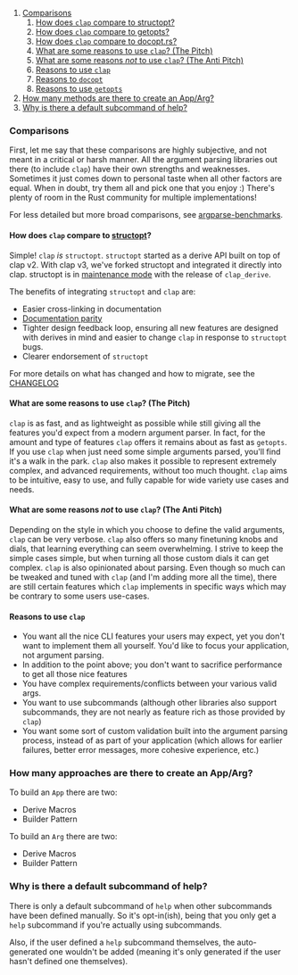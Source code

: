1. [Comparisons](#comparisons)
   1. [How does `clap` compare to structopt?](#how-does-clap-compare-to-structopt)
   2. [How does `clap` compare to getopts?](#how-does-clap-compare-to-getopts)
   3. [How does `clap` compare to docopt.rs?](#how-does-clap-compare-to-docoptrs)
   4. [What are some reasons to use `clap`? (The Pitch)](#what-are-some-reasons-to-use-clap-the-pitch)
   5. [What are some reasons *not* to use `clap`? (The Anti Pitch)](#what-are-some-reasons-not-to-use-clap-the-anti-pitch)
   6. [Reasons to use `clap`](#reasons-to-use-clap)
   7. [Reasons to `docopt`](#reasons-to-docopt)
   8. [Reasons to use `getopts`](#reasons-to-use-getopts)
2. [How many methods are there to create an App/Arg?](#how-many-methods-are-there-to-create-an-apparg)
3. [Why is there a default subcommand of help?](#why-is-there-a-default-subcommand-of-help)

### Comparisons

First, let me say that these comparisons are highly subjective, and not meant
in a critical or harsh manner. All the argument parsing libraries out there (to
include `clap`) have their own strengths and weaknesses. Sometimes it just
comes down to personal taste when all other factors are equal. When in doubt,
try them all and pick one that you enjoy :) There's plenty of room in the Rust
community for multiple implementations!

For less detailed but more broad comparisons, see
[argparse-benchmarks](https://github.com/rust-cli/argparse-benchmarks-rs).

#### How does `clap` compare to [structopt](https://github.com/TeXitoi/structopt)?

Simple! `clap` *is* `structopt`.  `structopt` started as a derive API built on
top of clap v2.  With clap v3, we've forked structopt and integrated it
directly into clap.  structopt is in
[maintenance mode](https://github.com/TeXitoi/structopt/issues/516#issuecomment-989566094)
with the release of `clap_derive`.

The benefits of integrating `structopt` and `clap` are:
- Easier cross-linking in documentation
- [Documentation parity](../examples)
- Tighter design feedback loop, ensuring all new features are designed with
  derives in mind and easier to change `clap` in response to `structopt` bugs.
- Clearer endorsement of `structopt`

For more details on what has changed and how to migrate, see the [CHANGELOG](../CHANGELOG.md)

#### What are some reasons to use `clap`? (The Pitch)

`clap` is as fast, and as lightweight as possible while still giving all the features you'd expect from a modern argument parser. In fact, for the amount and type of features `clap` offers it remains about as fast as `getopts`. If you use `clap` when just need some simple arguments parsed, you'll find it's a walk in the park. `clap` also makes it possible to represent extremely complex, and advanced requirements, without too much thought. `clap` aims to be intuitive, easy to use, and fully capable for wide variety use cases and needs.

#### What are some reasons *not* to use `clap`? (The Anti Pitch)

Depending on the style in which you choose to define the valid arguments, `clap` can be very verbose. `clap` also offers so many finetuning knobs and dials, that learning everything can seem overwhelming. I strive to keep the simple cases simple, but when turning all those custom dials it can get complex. `clap` is also opinionated about parsing. Even though so much can be tweaked and tuned with `clap` (and I'm adding more all the time), there are still certain features which `clap` implements in specific ways which may be contrary to some users use-cases.

#### Reasons to use `clap`

 * You want all the nice CLI features your users may expect, yet you don't want to implement them all yourself. You'd like to focus your application, not argument parsing.
 * In addition to the point above; you don't want to sacrifice performance to get all those nice features
 * You have complex requirements/conflicts between your various valid args.
 * You want to use subcommands (although other libraries also support subcommands, they are not nearly as feature rich as those provided by `clap`)
 * You want some sort of custom validation built into the argument parsing process, instead of as part of your application (which allows for earlier failures, better error messages, more cohesive experience, etc.)

### How many approaches are there to create an App/Arg?

To build an `App` there are two:

- Derive Macros
- Builder Pattern

To build an `Arg` there are two:

- Derive Macros
- Builder Pattern

### Why is there a default subcommand of help?

There is only a default subcommand of `help` when other subcommands have been defined manually. So it's opt-in(ish), being that you only get a `help` subcommand if you're actually using subcommands.

Also, if the user defined a `help` subcommand themselves, the auto-generated one wouldn't be added (meaning it's only generated if the user hasn't defined one themselves).

